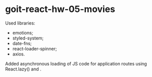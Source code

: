 # goit-react-hw-05-movies

Used libraries:

- emotions;
- styled-system;
- date-fns;
- react-loader-spinner;
- axios.

Added asynchronous loading of JS code for application routes using React.lazy()
and <Suspense>.
